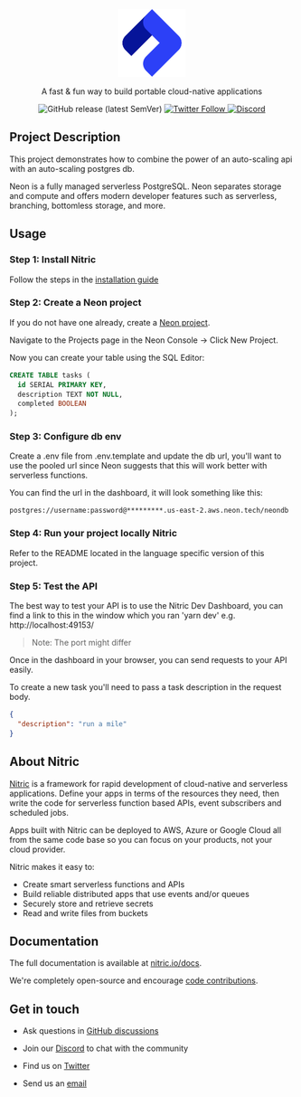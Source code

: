 <p align="center">
  <a href="https://nitric.io">
    <img src="https://raw.githubusercontent.com/nitrictech/nitric/main/docs/assets/nitric-logo.svg" width="120" alt="Nitric Logo"/>
  </a>
</p>

<p align="center">
  A fast & fun way to build portable cloud-native applications
</p>

<p align="center">
  <img alt="GitHub release (latest SemVer)" src="https://img.shields.io/github/v/release/nitrictech/nitric?sort=semver">
  <a href="https://twitter.com/nitric_io">
    <img alt="Twitter Follow" src="https://img.shields.io/twitter/follow/nitric_io?label=Follow&style=social">
  </a>
  <a href="https://nitric.io/chat"><img alt="Discord" src="https://img.shields.io/discord/955259353043173427?label=discord"></a>
</p>

## Project Description

This project demonstrates how to combine the power of an auto-scaling api with an auto-scaling postgres db.

Neon is a fully managed serverless PostgreSQL. Neon separates storage and compute and offers modern developer features such as serverless, branching, bottomless storage, and more.

## Usage

### Step 1: Install Nitric

Follow the steps in the [installation guide](https://nitric.io/docs/installation)

### Step 2: Create a Neon project

If you do not have one already, create a [Neon project](https://neon.tech).

Navigate to the Projects page in the Neon Console -> Click New Project.

Now you can create your table using the SQL Editor:

```sql
CREATE TABLE tasks (
  id SERIAL PRIMARY KEY,
  description TEXT NOT NULL,
  completed BOOLEAN
);
```

### Step 3: Configure db env

Create a .env file from .env.template and update the db url, you'll want to use the pooled url since Neon suggests that this will work better with serverless functions.

You can find the url in the dashboard, it will look something like this:

```
postgres://username:password@*********.us-east-2.aws.neon.tech/neondb
```

### Step 4: Run your project locally Nitric

Refer to the README located in the language specific version of this project.

### Step 5: Test the API

The best way to test your API is to use the Nitric Dev Dashboard, you can find a link to this in the window which you ran 'yarn dev' e.g. http://localhost:49153/

> Note: The port might differ

Once in the dashboard in your browser, you can send requests to your API easily.

To create a new task you'll need to pass a task description in the request body.

```json
{
  "description": "run a mile"
}
```

## About Nitric

[Nitric](https://nitric.io) is a framework for rapid development of cloud-native and serverless applications. Define your apps in terms of the resources they need, then write the code for serverless function based APIs, event subscribers and scheduled jobs.

Apps built with Nitric can be deployed to AWS, Azure or Google Cloud all from the same code base so you can focus on your products, not your cloud provider.

Nitric makes it easy to:

- Create smart serverless functions and APIs
- Build reliable distributed apps that use events and/or queues
- Securely store and retrieve secrets
- Read and write files from buckets

## Documentation

The full documentation is available at [nitric.io/docs](https://nitric.io/docs).

We're completely open-source and encourage [code contributions](https://nitric.io/docs/contributions).

## Get in touch

- Ask questions in [GitHub discussions](https://github.com/nitrictech/nitric/discussions)

- Join our [Discord](https://nitric.io/chat) to chat with the community

- Find us on [Twitter](https://twitter.com/nitric_io)

- Send us an [email](mailto:maintainers@nitric.io)
